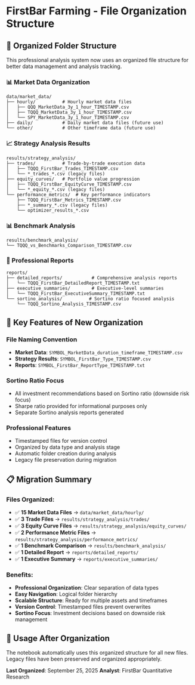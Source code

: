 # FirstBar Farming - File Organization Structure

## 📁 Organized Folder Structure

This professional analysis system now uses an organized file structure for better data management and analysis tracking.

### 📊 Market Data Organization
```
data/market_data/
├── hourly/          # Hourly market data files
│   ├── QQQ_MarketData_3y_1_hour_TIMESTAMP.csv
│   ├── TQQQ_MarketData_3y_1_hour_TIMESTAMP.csv
│   └── SPY_MarketData_3y_1_hour_TIMESTAMP.csv
├── daily/           # Daily market data files (future use)
└── other/           # Other timeframe data (future use)
```

### 📈 Strategy Analysis Results
```
results/strategy_analysis/
├── trades/          # Trade-by-trade execution data
│   ├── TQQQ_FirstBar_Trades_TIMESTAMP.csv
│   └── *_trades_*.csv (legacy files)
├── equity_curves/   # Portfolio value progression
│   ├── TQQQ_FirstBar_EquityCurve_TIMESTAMP.csv
│   └── *_equity_*.csv (legacy files)
└── performance_metrics/  # Key performance indicators
    ├── TQQQ_FirstBar_Metrics_TIMESTAMP.csv
    ├── *_summary_*.csv (legacy files)
    └── optimizer_results_*.csv
```

### 📊 Benchmark Analysis
```
results/benchmark_analysis/
└── TQQQ_vs_Benchmarks_Comparison_TIMESTAMP.csv
```

### 📄 Professional Reports
```
reports/
├── detailed_reports/           # Comprehensive analysis reports
│   └── TQQQ_FirstBar_DetailedReport_TIMESTAMP.txt
├── executive_summaries/        # Executive-level summaries
│   └── TQQQ_FirstBar_ExecutiveSummary_TIMESTAMP.txt
└── sortino_analysis/          # Sortino ratio focused analysis
    └── TQQQ_Sortino_Analysis_TIMESTAMP.csv
```

## 🎯 Key Features of New Organization

### **File Naming Convention**
- **Market Data**: `SYMBOL_MarketData_duration_timeframe_TIMESTAMP.csv`
- **Strategy Results**: `SYMBOL_FirstBar_Type_TIMESTAMP.csv`
- **Reports**: `SYMBOL_FirstBar_ReportType_TIMESTAMP.txt`

### **Sortino Ratio Focus**
- All investment recommendations based on Sortino ratio (downside risk focus)
- Sharpe ratio provided for informational purposes only
- Separate Sortino analysis reports generated

### **Professional Features**
- Timestamped files for version control
- Organized by data type and analysis stage
- Automatic folder creation during analysis
- Legacy file preservation during migration

## 📋 Migration Summary

### Files Organized:
- ✅ **15 Market Data Files** → `data/market_data/hourly/`
- ✅ **3 Trade Files** → `results/strategy_analysis/trades/`
- ✅ **3 Equity Curve Files** → `results/strategy_analysis/equity_curves/`
- ✅ **2 Performance Metric Files** → `results/strategy_analysis/performance_metrics/`
- ✅ **1 Benchmark Comparison** → `results/benchmark_analysis/`
- ✅ **1 Detailed Report** → `reports/detailed_reports/`
- ✅ **1 Executive Summary** → `reports/executive_summaries/`

### Benefits:
- **Professional Organization**: Clear separation of data types
- **Easy Navigation**: Logical folder hierarchy
- **Scalable Structure**: Ready for multiple assets and timeframes
- **Version Control**: Timestamped files prevent overwrites
- **Sortino Focus**: Investment decisions based on downside risk management

## 🔄 Usage After Organization

The notebook automatically uses this organized structure for all new files. Legacy files have been preserved and organized appropriately.

**Last Organized**: September 25, 2025
**Analyst**: FirstBar Quantitative Research